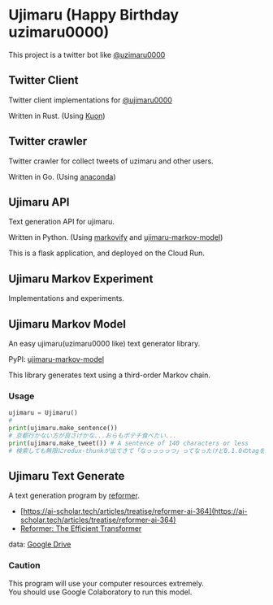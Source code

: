 # Ujimaru (Happy Birthday uzimaru0000)

This project is a twitter bot like [@uzimaru0000](https://twitter.com/uzimaru0000)

## Twitter Client

Twitter client implementations for [@ujimaru0000](https://twitter.com/ujimaru0000)

Written in Rust. (Using [Kuon](https://github.com/hppRC/kuon))

## Twitter crawler

Twitter crawler for collect tweets of uzimaru and other users.

Written in Go. (Using [anaconda](https://github.com/ChimeraCoder/anaconda))

## Ujimaru API

Text generation API for ujimaru.

Written in Python. (Using [markovify](https://github.com/jsvine/markovify) and [ujimaru-markov-model](https://pypi.org/project/ujimaru-markov-model/))

This is a flask application, and deployed on the Cloud Run.


## Ujimaru Markov Experiment

Implementations and experiments.


## Ujimaru Markov Model

An easy ujimaru(uzimaru0000 like) text generator library.

PyPI: [ujimaru-markov-model](https://pypi.org/project/ujimaru-markov-model/)

This library generates text using a third-order Markov chain.


### Usage

```python
ujimaru = Ujimaru()
#
print(ujimaru.make_sentence())
# 京都行かない方が良さげかな...おらもポテチ食べたい...
print(ujimaru.make_tweet()) # A sentence of 140 characters or less
# 検索しても無限にredux-thunkが出てきて「なっっっっつ」ってなったけど0.1.0のtagを打ったらちゃんとブランチ分けます
```


## Ujimaru Text Generate

A text generation program by [reformer](https://github.com/google/trax/tree/master/trax/models/reformer).

- [https://ai-scholar.tech/articles/treatise/reformer-ai-364](https://ai-scholar.tech/articles/treatise/reformer-ai-364)
- [Reformer: The Efficient Transformer](https://arxiv.org/abs/2001.04451)


data: [Google Drive](https://drive.google.com/file/d/1-3DzppHf9vy_7NUepw-yv6qBlHjtxNkQ/view?usp=sharing)

### Caution

This program will use your computer resources extremely.  
You should use Google Colaboratory to run this model.

